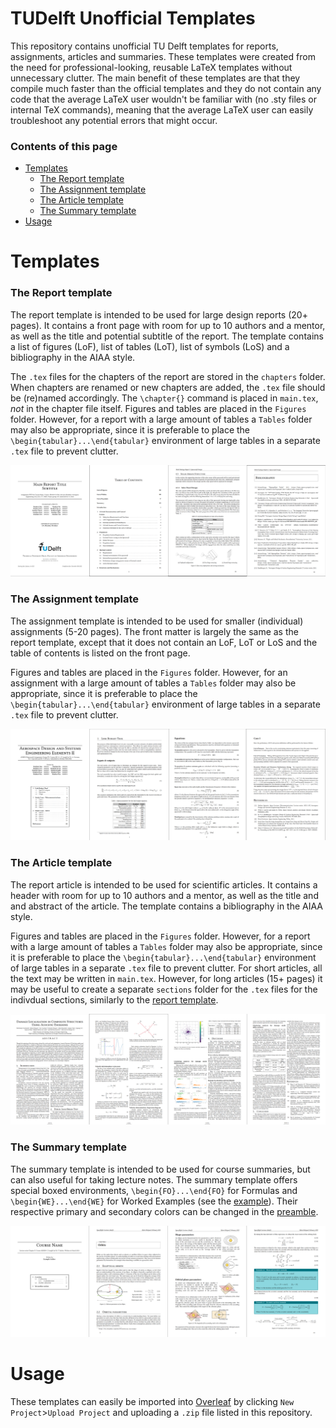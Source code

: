 # TUDelft Unofficial Templates
This repository contains unofficial TU Delft templates for reports, assignments, articles and summaries. These templates were created from the need for professional-looking, reusable LaTeX templates without unnecessary clutter. The main benefit of these templates are that they compile much faster than the official templates and they do not contain any code that the average LaTeX user wouldn't be familiar with (no .sty files or internal TeX commands), meaning that the average LaTeX user can easily troubleshoot any potential errors that might occur.

### Contents of this page
- [Templates](#templates)
    + [The Report template](#the-report-template)
    + [The Assignment template](#the-assignment-template)
    + [The Article template](#the-article-template)
    + [The Summary template](#the-summary-template)
- [Usage](#usage)


# Templates

### The Report template
The report template is intended to be used for large design reports (20+ pages). It contains a front page with room for up to 10 authors and a mentor, as well as the title and potential subtitle of the report. The template contains a list of figures (LoF), list of tables (LoT), list of symbols (LoS) and a bibliography in the AIAA style.

The `.tex` files for the chapters of the report are stored in the `chapters` folder. When chapters are renamed or new chapters are added, the `.tex` file should be (re)named accordingly. The `\chapter{}` command is placed in `main.tex`, *not* in the chapter file itself. Figures and tables are placed in the `Figures` folder. However, for a report with a large amount of tables a `Tables` folder may also be appropriate, since it is preferable to place the `\begin{tabular}...\end{tabular}` environment of large tables in a separate `.tex` file to prevent clutter. 

![](Report%20Template/report-preview.png)

### The Assignment template
The assignment template is intended to be used for smaller (individual) assignments (5-20 pages). The front matter is largely the same as the report template, except that it does not contain an LoF, LoT or LoS and the table of contents is listed on the front page.

Figures and tables are placed in the `Figures` folder. However, for an assignment with a large amount of tables a `Tables` folder may also be appropriate, since it is preferable to place the `\begin{tabular}...\end{tabular}` environment of large tables in a separate `.tex` file to prevent clutter. 

![](Assignment%20template/assignment-preview.png)

### The Article template
The report article is intended to be used for scientific articles. It contains a header with room for up to 10 authors and a mentor, as well as the title and and abstract of the article. The template contains a bibliography in the AIAA style.

Figures and tables are placed in the `Figures` folder. However, for a report with a large amount of tables a `Tables` folder may also be appropriate, since it is preferable to place the `\begin{tabular}...\end{tabular}` environment of large tables in a separate `.tex` file to prevent clutter. 
For short articles, all the text may be written in `main.tex`. However, for long articles (15+ pages) it may be useful to create a separate `sections` folder for the `.tex` files for the indivdual sections, similarly to the [report template](#the-report-template).

![](Article%20template/article-preview.png)

### The Summary template
The summary template is intended to be used for course summaries, but can also useful for taking lecture notes. The summary template offers special boxed environments, `\begin{FO}...\end{FO}` for Formulas and `\begin{WE}...\end{WE}` for Worked Examples (see the [example](Summary%20Template/Main.tex#L155)). Their respective primary and secondary colors can be changed in the [preamble](Summary%20Template/Main.tex#L12).

![](Summary%20Template/summary-preview.png)

# Usage
These templates can easily be imported into [Overleaf](https://www.overleaf.com/) by clicking `New Project`>`Upload Project` and uploading a `.zip` file listed in this repository.
